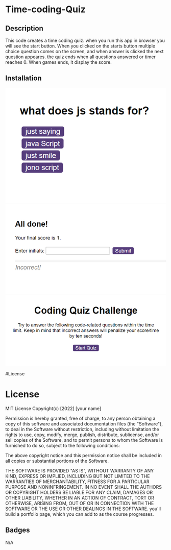 # Time-coding-Quiz
## Description
  This code creates a time coding quiz. when you run this app in browser you will see  the  start button. When you clicked on the starts button multiple choice question comes on the screen,  and when answer is clicked the next question appeares. the quiz ends when all questions answered or timer reaches 0. When games ends, it display the score.
  ## Installation
  ![Alt text](Screenshot_20230213_172406.png)
 ![Alt text](Screenshot_20230213_172444.png) 
 ![Alt text](Screenshot_20230213_172338.png)

  #License
  # License
MIT License
Copyright(c) [2022] [your name]

Permission is hereby granted, free of charge, to any person obtaining a copy
of this software and associated documentation files (the "Software"), to deal
in the Software without restriction, including without limitation the rights
to use, copy, modify, merge, publish, distribute, sublicense, and/or sell
copies of the Software, and to permit persons to whom the Software is
furnished to do so, subject to the following conditions:

The above copyright notice and this permission notice shall be included in all
copies or substantial portions of the Software.

THE SOFTWARE IS PROVIDED "AS IS", WITHOUT WARRANTY OF ANY KIND, EXPRESS OR
IMPLIED, INCLUDING BUT NOT LIMITED TO THE WARRANTIES OF MERCHANTABILITY,
FITNESS FOR A PARTICULAR PURPOSE AND NONINFRINGEMENT. IN NO EVENT SHALL THE
AUTHORS OR COPYRIGHT HOLDERS BE LIABLE FOR ANY CLAIM, DAMAGES OR OTHER
LIABILITY, WHETHER IN AN ACTION OF CONTRACT, TORT OR OTHERWISE, ARISING FROM,
OUT OF OR IN CONNECTION WITH THE SOFTWARE OR THE USE OR OTHER DEALINGS IN THE
SOFTWARE.
you'll build a portfolio page, which you can add to as the course progresses. 


 
## Badges
N/A